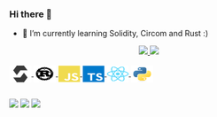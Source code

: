 ### Hi there 👋

- 🌱 I’m currently learning Solidity, Circom and Rust :)

<div align="center">
  <a href="https://github.com/joaopedrocyrino">
  <img height="180em" src="https://github-readme-stats.vercel.app/api?username=joaopedrocyrino&show_icons=true&theme=dracula&count_private=true"/>
  <img height="180em" src="https://github-readme-stats.vercel.app/api/top-langs/?username=joaopedrocyrino&layout=compact&langs_count=7&theme=dracula"/>
</div>
  
  <div style="display: inline_block"><br>
    <img align="center" alt="Cyrino-solidity" height="30" width="40" src="https://raw.githubusercontent.com/devicons/devicon/master/icons/solidity/solidity-plain.svg">
    <img align="center" alt="Cyrino-rust" height="30" width="40" src="https://raw.githubusercontent.com/devicons/devicon/master/icons/rust/rust-plain.svg">
  <img align="center" alt="Cyrino-Js" height="30" width="40" src="https://raw.githubusercontent.com/devicons/devicon/master/icons/javascript/javascript-plain.svg">
  <img align="center" alt="Cyrino-Ts" height="30" width="40" src="https://raw.githubusercontent.com/devicons/devicon/master/icons/typescript/typescript-plain.svg">
  <img align="center" alt="Cyrino-React" height="30" width="40" src="https://raw.githubusercontent.com/devicons/devicon/master/icons/react/react-original.svg">
  <img align="center" alt="Cyrino-Python" height="30" width="40" src="https://raw.githubusercontent.com/devicons/devicon/master/icons/python/python-original.svg">
</div>
  
  ##
 
<div> 
    <a href="https://www.linkedin.com/in/jo%C3%A3o-pedro-cyrino-61b6b71a2" target="_blank"><img src="https://img.shields.io/badge/-LinkedIn-%230077B5?style=for-the-badge&logo=linkedin&logoColor=white" target="_blank"></a>
  <a href="https://www.instagram.com/joaocyrino" target="_blank"><img src="https://img.shields.io/badge/-Instagram-%23E4405F?style=for-the-badge&logo=instagram&logoColor=white" target="_blank"></a>
  <a href="https://www.youtube.com/channel/UCF1bxd5DVVrkavVwXDO0NUw" target="_blank"><img src="https://img.shields.io/badge/YouTube-FF0000?style=for-the-badge&logo=youtube&logoColor=white" target="_blank"></a>

  </div>
<!--
**joaopedrocyrino/joaopedrocyrino** is a ✨ _special_ ✨ repository because its `README.md` (this file) appears on your GitHub profile.

Here are some ideas to get you started:

- 🔭 I’m currently working on ...
- 🌱 I’m currently learning ...
- 👯 I’m looking to collaborate on ...
- 🤔 I’m looking for help with ...
- 💬 Ask me about ...
- 📫 How to reach me: ...
- 😄 Pronouns: ...
- ⚡ Fun fact: ...
-->

